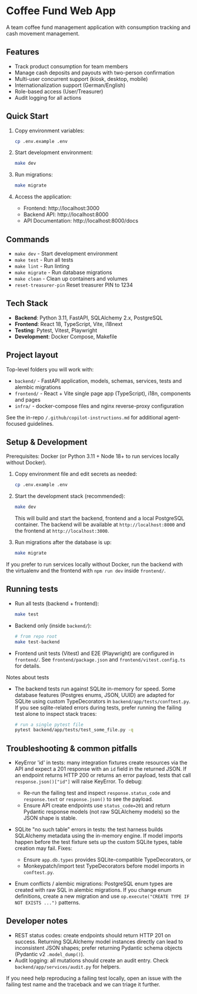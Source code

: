 # Coffee Fund Web App

A team coffee fund management application with consumption tracking and cash movement management.

## Features

- Track product consumption for team members
- Manage cash deposits and payouts with two-person confirmation
- Multi-user concurrent support (kiosk, desktop, mobile)
- Internationalization support (German/English)
- Role-based access (User/Treasurer)
- Audit logging for all actions

## Quick Start

1. Copy environment variables:
   ```bash
   cp .env.example .env
   ```

2. Start development environment:
   ```bash
   make dev
   ```

3. Run migrations:
   ```bash
   make migrate
   ```

4. Access the application:
   - Frontend: http://localhost:3000
   - Backend API: http://localhost:8000
   - API Documentation: http://localhost:8000/docs

## Commands

- `make dev` - Start development environment
- `make test` - Run all tests
- `make lint` - Run linting
- `make migrate` - Run database migrations
- `make clean` - Clean up containers and volumes
- `reset-treasurer-pin` Reset treasurer PIN to 1234

## Tech Stack

- **Backend**: Python 3.11, FastAPI, SQLAlchemy 2.x, PostgreSQL
- **Frontend**: React 18, TypeScript, Vite, i18next
- **Testing**: Pytest, Vitest, Playwright
- **Development**: Docker Compose, Makefile

## Project layout

Top-level folders you will work with:

- `backend/` - FastAPI application, models, schemas, services, tests and alembic migrations
- `frontend/` - React + Vite single page app (TypeScript), i18n, components and pages
- `infra/` - docker-compose files and nginx reverse-proxy configuration

See the in-repo `/.github/copilot-instructions.md` for additional agent-focused guidelines.

## Setup & Development

Prerequisites: Docker (or Python 3.11 + Node 18+ to run services locally without Docker).

1. Copy environment file and edit secrets as needed:
    ```bash
    cp .env.example .env
    ```

2. Start the development stack (recommended):
    ```bash
    make dev
    ```

    This will build and start the backend, frontend and a local PostgreSQL container. The backend will be available at `http://localhost:8000` and the frontend at `http://localhost:3000`.

3. Run migrations after the database is up:
    ```bash
    make migrate
    ```

If you prefer to run services locally without Docker, run the backend with the virtualenv and the frontend with `npm run dev` inside `frontend/`.

## Running tests

- Run all tests (backend + frontend):
   ```bash
   make test
   ```

- Backend only (inside `backend/`):
   ```bash
   # from repo root
   make test-backend
   ```

- Frontend unit tests (Vitest) and E2E (Playwright) are configured in `frontend/`. See `frontend/package.json` and `frontend/vitest.config.ts` for details.

Notes about tests
- The backend tests run against SQLite in-memory for speed. Some database features (Postgres enums, JSON, UUID) are adapted for SQLite using custom TypeDecorators in `backend/app/tests/conftest.py`. If you see sqlite-related errors during tests, prefer running the failing test alone to inspect stack traces:

   ```bash
   # run a single pytest file
   pytest backend/app/tests/test_some_file.py -q
   ```

## Troubleshooting & common pitfalls

- KeyError 'id' in tests: many integration fixtures create resources via the API and expect a 201 response with an `id` field in the returned JSON. If an endpoint returns HTTP 200 or returns an error payload, tests that call `response.json()["id"]` will raise KeyError. To debug:
   - Re-run the failing test and inspect `response.status_code` and `response.text` or `response.json()` to see the payload.
   - Ensure API create endpoints use `status_code=201` and return Pydantic response models (not raw SQLAlchemy models) so the JSON shape is stable.

- SQLite "no such table" errors in tests: the test harness builds SQLAlchemy metadata using the in-memory engine. If model imports happen before the test fixture sets up the custom SQLite types, table creation may fail. Fixes:
   - Ensure `app.db.types` provides SQLite-compatible TypeDecorators, or
   - Monkeypatch/import test TypeDecorators before model imports in `conftest.py`.

- Enum conflicts / alembic migrations: PostgreSQL enum types are created with raw SQL in alembic migrations. If you change enum definitions, create a new migration and use `op.execute("CREATE TYPE IF NOT EXISTS ...")` patterns.

## Developer notes

- REST status codes: create endpoints should return HTTP 201 on success. Returning SQLAlchemy model instances directly can lead to inconsistent JSON shapes; prefer returning Pydantic schema objects (Pydantic v2 `.model_dump()`).
- Audit logging: all mutations should create an audit entry. Check `backend/app/services/audit.py` for helpers.

If you need help reproducing a failing test locally, open an issue with the failing test name and the traceback and we can triage it further.